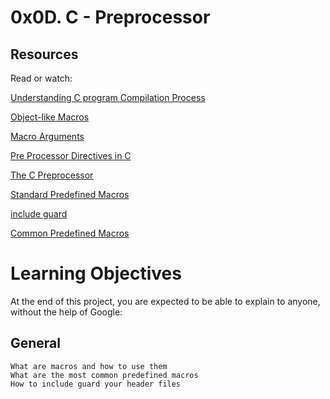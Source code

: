 # 0x0D. C - Preprocessor
## Resources
Read or watch:

[Understanding C program Compilation Process](https://intranet.alxswe.com/rltoken/X0ithSsqlz_D0c8V8uA1HQ)

[Object-like Macros](https://intranet.alxswe.com/rltoken/kaqIw352MSJ8xoi1xU09ZA)

[Macro Arguments](https://intranet.alxswe.com/rltoken/wcQZzunlgjepxExZFc2ORQ)

[Pre Processor Directives in C](https://intranet.alxswe.com/rltoken/S4zfCHzg82fUAxdt8_SaZQ)

[The C Preprocessor](https://intranet.alxswe.com/rltoken/G33GiOIZofiIN4Tx9_acbQ)

[Standard Predefined Macros](https://intranet.alxswe.com/rltoken/0OYhpL2cJfsIMBWhTuZsAA)

[include guard](https://intranet.alxswe.com/rltoken/oF2vgIZNePdU965jCEZLHA)

[Common Predefined Macros](https://intranet.alxswe.com/rltoken/ROl5xAMKX-JpenEqmf7FnQ)

# Learning Objectives
At the end of this project, you are expected to be able to explain to anyone, without the help of Google:

## General
    What are macros and how to use them
    What are the most common predefined macros
    How to include guard your header files

